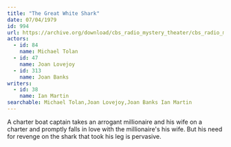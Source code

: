 ```yaml
---
title: "The Great White Shark"
date: 07/04/1979
id: 994
url: https://archive.org/download/cbs_radio_mystery_theater/cbs_radio_mystery_theater-0951-1000.zip/cbs_radio_mystery_theater-0951-1000%2Fcbsrmt_0994_the_great_white_shark.mp3
actors:  
  - id: 84
    name: Michael Tolan  
  - id: 47
    name: Joan Lovejoy  
  - id: 313
    name: Joan Banks
writers:  
  - id: 38
    name: Ian Martin
searchable: Michael Tolan,Joan Lovejoy,Joan Banks Ian Martin
---
```

A charter boat captain takes an arrogant millionaire and his wife on a charter and promptly falls in love with the millionaire's his wife. But his need for revenge on the shark that took his leg is pervasive.
